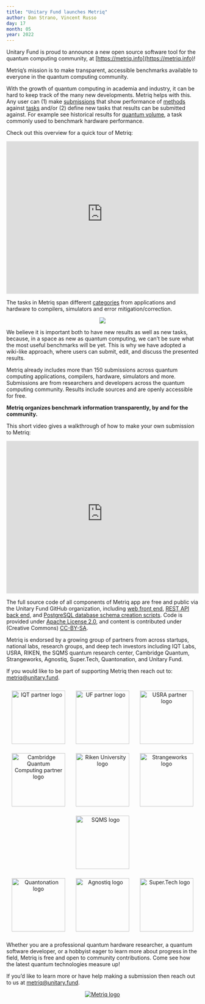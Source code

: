 ```yaml
---
title: "Unitary Fund launches Metriq"
author: Dan Strano, Vincent Russo
day: 17
month: 05
year: 2022
---
```


Unitary Fund is proud to announce a new open source software tool for the quantum computing community, at [https://metriq.info](https://metriq.info)!

Metriq’s mission is to make transparent, accessible benchmarks available to everyone in the quantum computing community.

With the growth of quantum computing in academia and industry, it can be hard to keep track of the many new developments. Metriq helps with this. Any user can (1) make [submissions](https://metriq.info) that show performance of [methods](https://metriq.info/Methods) against [tasks](https://metriq.info/Tasks) and/or (2) define new tasks that results can be submitted against. For example see historical results for [quantum volume](https://metriq.info/Task/34), a task commonly used to benchmark hardware performance.

Check out this overview for a quick tour of Metriq:

<div style="text-align: center;">
    <iframe
        id="video"
        width="100%"
        height="400"
        src="https://www.youtube-nocookie.com/embed/tg6Q5fnw2EE?rel=0&amp;controls=0&amp;showinfo=0"
        frameborder="0"
        allowfullscreen="">
    </iframe>
</div>

The tasks in Metriq span different [categories](https://metriq.info/Tasks) from applications and hardware to compilers, simulators and error mitigation/correction.

<div style="text-align: center;">
    <img src="../images/metriq_quantum_volume.png" />
</div>

We believe it is important both to have new results as well as new tasks, because, in a space as new as quantum computing, we can’t be sure what the most useful benchmarks will be yet. This is why we have adopted a wiki-like approach, where users can submit, edit, and discuss the presented results.

Metriq already includes more than 150 submissions across quantum computing applications, compilers, hardware, simulators and more. Submissions are from researchers and developers across the quantum computing community. Results include sources and are openly accessible for free.

**Metriq organizes benchmark information transparently, by and for the community.**

This short video gives a walkthrough of how to make your own submission to Metriq:

<div style="text-align: center;">
    <iframe
        id="video"
        width="100%"
        height="400"
        src="https://www.youtube-nocookie.com/embed/uZK6L1wIofM?rel=0&amp;controls=0&amp;showinfo=0"
        frameborder="0"
        allowfullscreen="">
    </iframe>
</div>

The full source code of all components of Metriq app are free and public via the Unitary Fund GitHub organization, including [web front end](https://github.com/unitaryfund/metriq-app), [REST API back end](https://github.com/unitaryfund/metriq-api), and [PostgreSQL database schema creation scripts](https://github.com/unitaryfund/metriq-postgres). Code is provided under [Apache License 2.0](https://github.com/unitaryfund/metriq-app/blob/main/LICENSE), and content is contributed under (Creative Commons) [CC-BY-SA](https://creativecommons.org/licenses/by-sa/4.0/).

Metriq is endorsed by a growing group of partners from across startups, national labs, research groups, and deep tech investors including IQT Labs, USRA, RIKEN, the SQMS quantum research center, Cambridge Quantum, Strangeworks, Agnostiq, Super.Tech, Quantonation, and Unitary Fund.

If you would like to be part of supporting Metriq then reach out to: metriq@unitary.fund.

<div style="text-align: center;">
    <a href='https://www.iqt.org/'><img src="https://res.cloudinary.com/dcz4ywuer/image/upload/v1690841822/r1touj7f8nr9rf0v3ooy.png" alt='IQT partner logo' style='display: inline-block; width: 140px; height: auto; max-width: 180px; max-height: 180px; padding: 12px;' /></a>
    <a href='https://unitary.fund/'><img src="https://res.cloudinary.com/dcz4ywuer/image/upload/v1690841822/qaitkvubseyn0oasinko.png" alt='UF partner logo' style='display: inline-block; width: 140px; height: auto; max-width: 180px; max-height: 180px; padding: 12px;' /></a>
    <a href='https://riacs.usra.edu/quantum/nisqc-nl'><img src="https://res.cloudinary.com/dcz4ywuer/image/upload/v1690841822/ivtg9hqbkbvhrlwic9pp.png" alt='USRA partner logo' style='display: inline-block; width: 140px; height: auto; max-width: 180px; max-height: 180px; padding: 12px;' /></a><br />
    <a href='https://cambridgequantum.com/'><img src="https://res.cloudinary.com/dcz4ywuer/image/upload/v1690841822/lp80k7qb6pamjrpimhu6.png" alt='Cambridge Quantum Computing partner logo' style='display: inline-block; width: 140px; height: auto; max-width: 180px; max-height: 180px; padding: 12px;' /></a>
    <a href='https://www.riken.jp/en/'><img src="https://res.cloudinary.com/dcz4ywuer/image/upload/v1690841822/w5ahq5qov7dbvdqh2akx.png" alt='Riken University logo' style='display: inline-block; width: 140px; height: auto; max-width: 180px; max-height: 180px; padding: 12px;' /></a>
    <a href='https://strangeworks.com/'><img src="https://res.cloudinary.com/dcz4ywuer/image/upload/v1690841822/nese9jpfylu1hffmomju.png" alt='Strangeworks logo' style='display: inline-block; width: 140px; height: auto; max-width: 180px; max-height: 180px; padding: 12px;' /></a>
    <a href='https://sqms.fnal.gov/'><img src="https://res.cloudinary.com/dcz4ywuer/image/upload/v1690841822/tlx1aeltoctpdgs061b3.png" alt='SQMS logo' style='display: inline-block; width: 140px; height: auto; max-width: 180px; max-height: 180px; padding: 12px;' /></a><br />
    <a href='https://www.quantonation.com/'><img src="https://res.cloudinary.com/dcz4ywuer/image/upload/v1690841822/dyybccql1d15pxbo0ecu.png" alt='Quantonation logo' style='display: inline-block; width: 140px; height: auto; max-width: 180px; max-height: 180px; padding: 12px;' /></a>
    <a href='https://agnostiq.ai/'><img src="https://res.cloudinary.com/dcz4ywuer/image/upload/v1690841822/bz21od6ut84g5qkrefg4.png" alt='Agnostiq logo' style='display: inline-block; width: 140px; height: auto; max-width: 180px; max-height: 180px; padding: 12px;' /></a>
    <a href='https://super.tech/'><img src="https://res.cloudinary.com/dcz4ywuer/image/upload/v1690841822/zjkllt4hgs7ayus7nwio.png" alt='Super.Tech logo' style='display: inline-block; width: 140px; height: auto; max-width: 180px; max-height: 180px; padding: 12px;' /></a>
</div>

Whether you are a professional quantum hardware researcher, a quantum software developer, or a hobbyist eager to learn more about progress in the field, Metriq is free and open to community contributions. Come see how the latest quantum technologies measure up!

If you’d like to learn more or have help making a submission then reach out to us at metriq@unitary.fund.

<div style="text-align: center;">
    <a href="https://metriq.info/"><img src="../images/metriq_logo_primary_blue_inverted.png" alt='Metriq logo' /></a>
</div>

